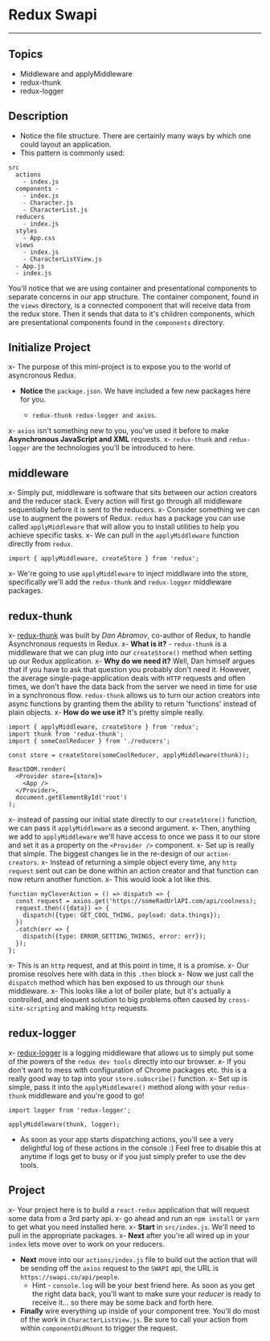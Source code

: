 # Redux Swapi

---

## Topics

- Middleware and applyMiddleware
- redux-thunk
- redux-logger

## Description

- Notice the file structure. There are certainly many ways by which one could layout an application.
- This pattern is commonly used:

```
src
  actions
    - index.js
  components -
    - index.js
    - Character.js
    - CharacterList.js
  reducers
    - index.js
  styles
    - App.css
  views
    - index.js
    - CharacterListView.js
  - App.js
  - index.js
```

You'll notice that we are using container and presentational components to separate concerns in our app structure. The container component, found in the `views` directory, is a connected component that will receive data from the redux store. Then it sends that data to it's children components, which are presentational components found in the `components` directory.

## Initialize Project

x- The purpose of this mini-project is to expose you to the world of asyncronous Redux.
- **Notice** the `package.json`. We have included a few new packages here for you.

  - `redux-thunk redux-logger and axios`.

x- `axios` isn't something new to you, you've used it before to make **Asynchronous JavaScript and XML** requests.
x- `redux-thunk` and `redux-logger` are the technologies you'll be introduced to here.

## middleware

x- Simply put, middleware is software that sits between our action creators and the reducer stack. Every action will first go through all middleware sequentially before it is sent to the reducers.
x- Consider something we can use to augment the powers of Redux. `redux` has a package you can use called `applyMiddleware` that will allow you to install utilities to help you achieve specific tasks.
x- We can pull in the `applyMiddleware` function directly from `redux`.

```
import { applyMiddleware, createStore } from 'redux';
```

x- We're going to use `applyMiddleware` to inject middlware into the store, specifically we'll add the `redux-thunk` and `redux-logger` middleware packages.

## redux-thunk

x- [redux-thunk](https://github.com/gaearon/redux-thunk) was built by _Dan Abramov_, co-author of Redux, to handle Asynchronous requests in Redux.
x- **What is it?** - `redux-thunk` is a middleware that we can plug into our `createStore()` method when setting up our Redux application.
x- **Why do we need it?** Well, Dan himself argues that if you have to ask that question you probably don't need it. However, the average single-page-application deals with `HTTP` requests and often times, we don't have the data back from the server we need in time for use in a synchronous flow. `redux-thunk` allows us to turn our action creators into async functions by granting them the ability to return 'functions' instead of plain objects.
x- **How do we use it?** It's pretty simple really.

```
import { applyMiddleware, createStore } from 'redux';
import thunk from 'redux-thunk';
import { someCoolReducer } from './reducers';

const store = createStore(someCoolReducer, applyMiddleware(thunk));

ReactDOM.render(
  <Provider store={store}>
    <App />
  </Provider>,
  document.getElementById('root')
);
```

x- instead of passing our initial state directly to our `createStore()` function, we can pass it `applyMiddleware` as a second argument.
x- Then, anything we add to `applyMiddleware` we'll have access to once we pass it to our store and set it as a property on the `<Provider />` component.
x- Set up is really that simple. The biggest changes lie in the re-design of our `action-creators`.
x- Instead of returning a simple object every time, any `http request` sent out can be done within an action creator and that function can now return another function.
x- This would look a lot like this.

```
function myCleverAction = () => dispatch => {
  const request = axios.get('https://someRadUrlAPI.com/api/coolness);
  request.then(({data}) => {
    dispatch({type: GET_COOL_THING, payload: data.things});
  })
  .catch(err => {
    dispatch({type: ERROR_GETTING_THINGS, error: err});
  });
};
```

x- This is an `http` request, and at this point in time, it is a promise.
x- Our promise resolves here with data in this `.then` block
x- Now we just call the `dispatch` method which has ben exposed to us through our `thunk` middleware.
x- This looks like a lot of boiler plate, but it's actually a controlled, and eloquent solution to big problems often caused by `cross-site-scripting` and making `http` requests.

## redux-logger

x- [redux-logger](https://github.com/evgenyrodionov/redux-logger) is a logging middleware that allows us to simply put some of the powers of the `redux dev tools` directly into our browser.
x- If you don't want to mess with configuration of Chrome packages etc. this is a really good way to tap into your `store.subscribe()` function.
x- Set up is simple, pass it into the `applyMiddleware()` method along with your `redux-thunk` middleware and you're good to go!

```
import logger from 'redux-logger';

applyMiddleware(thunk, logger);
```

- As soon as your app starts dispatching actions, you'll see a very delightful log of these actions in the console :) Feel free to disable this at anytime if logs get to busy or if you just simply prefer to use the dev tools.

## Project

x- Your project here is to build a `react-redux` application that will request some data from a 3rd party api.
x- go ahead and run an `npm install` or `yarn` to get what you need installed here.
x- **Start** in `src/index.js`. We'll need to pull in the appropriate packages.
x- **Next** after you're all wired up in your `index` lets move over to work on your reducers.
- **Next** move into our `actions/index.js` file to build out the action that will be sending off the `axios` request to the `SWAPI` api, the URL is `https://swapi.co/api/people`.
  - Hint - `console.log` will be your best friend here. As soon as you get the right data back, you'll want to make sure your _reducer_ is ready to receive it... so there may be some back and forth here.
- **Finally** wire everything up inside of your component tree. You'll do most of the work in `CharacterListView.js`. Be sure to call your action from within `componentDidMount` to trigger the request.
